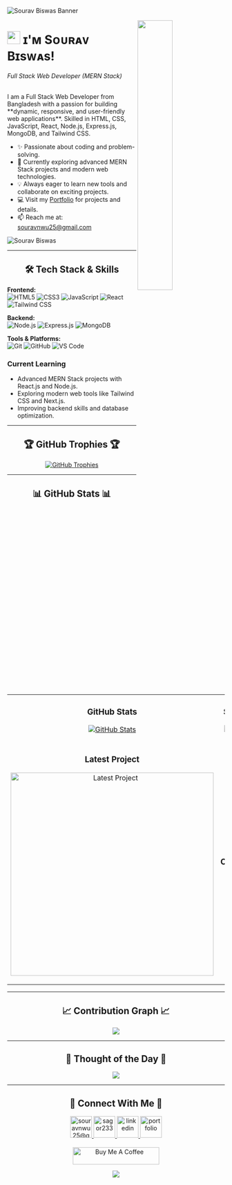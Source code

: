 <!--Banner-->
![Sourav Biswas Banner](./banner.png)

<!--Night Owl image-->
<div>
  <img align="right" width="40%" src="https://owlbertsio-resized.s3.amazonaws.com/Popper.psd.full.png">
</div>

<!--Header Name-->
# <img src="https://emojis.slackmojis.com/emojis/images/1531849430/4246/blob-sunglasses.gif?1531849430" width="30"/> ɪ'ᴍ Sᴏᴜʀᴀᴠ Bɪsᴡᴀs! 
*Full Stack Web Developer (MERN Stack)*  
<br /> 

<!--Start Intro-->               
<p align="left">
I am a Full Stack Web Developer from Bangladesh with a passion for building **dynamic, responsive, and user-friendly web applications**. Skilled in HTML, CSS, JavaScript, React, Node.js, Express.js, MongoDB, and Tailwind CSS.
</p>

- ✨ Passionate about coding and problem-solving.
- 🌱 Currently exploring advanced MERN Stack projects and modern web technologies.
- 💡 Always eager to learn new tools and collaborate on exciting projects.
- 💻 Visit my [Portfolio](https://sagor233.github.io/Portfolio/) for projects and details.
- 📫 Reach me at: [souravnwu25@gmail.com](mailto:souravnwu25@gmail.com)

<!--Profile Count Badge-->
<p align="left">
  <img src="https://komarev.com/ghpvc/?username=sagor233&label=Profile%20views&color=770677&style=for-the-badge&logo=star" alt="Sourav Biswas" style="padding-right:20px;" />
</p>

---

<!--Tech Stack Section-->       
<h2 align="center">🛠️ Tech Stack & Skills</h2> 

<p align="left">
  <!--Frontend-->
  <strong>Frontend:</strong><br>
  <img src="https://img.shields.io/badge/HTML5-E34F26?style=for-the-badge&logo=html5&logoColor=white" alt="HTML5"/>
  <img src="https://img.shields.io/badge/CSS3-1572B6?style=for-the-badge&logo=css3&logoColor=white" alt="CSS3"/>
  <img src="https://img.shields.io/badge/JavaScript-F7DF1E?style=for-the-badge&logo=javascript&logoColor=black" alt="JavaScript"/>
  <img src="https://img.shields.io/badge/React-61DAFB?style=for-the-badge&logo=react&logoColor=black" alt="React"/>
  <img src="https://img.shields.io/badge/TailwindCSS-38B2AC?style=for-the-badge&logo=tailwind-css&logoColor=white" alt="Tailwind CSS"/>
</p>

<p align="left">
  <!--Backend-->
  <strong>Backend:</strong><br>
  <img src="https://img.shields.io/badge/Node.js-43853D?style=for-the-badge&logo=node.js&logoColor=white" alt="Node.js"/>
  <img src="https://img.shields.io/badge/Express.js-404D59?style=for-the-badge" alt="Express.js"/>
  <img src="https://img.shields.io/badge/MongoDB-4EA94B?style=for-the-badge&logo=mongodb&logoColor=white" alt="MongoDB"/>
</p>

<p align="left">
  <!--Tools-->
  <strong>Tools & Platforms:</strong><br>
  <img src="https://img.shields.io/badge/Git-F05033?style=for-the-badge&logo=git&logoColor=white" alt="Git"/>
  <img src="https://img.shields.io/badge/GitHub-100000?style=for-the-badge&logo=github&logoColor=white" alt="GitHub"/>
  <img src="https://img.shields.io/badge/VS%20Code-0078D4?style=for-the-badge&logo=visual%20studio%20code&logoColor=white" alt="VS Code"/>
</p>

<h3 align="left">Current Learning</h3>
<ul align="left">
  <li>Advanced MERN Stack projects with React.js and Node.js.</li>
  <li>Exploring modern web tools like Tailwind CSS and Next.js.</li>
  <li>Improving backend skills and database optimization.</li>
</ul>

---

<!--Trophies Section-->   
<h2 align="center">🏆 GitHub Trophies 🏆</h2>
<p align="center">
  <a href="https://github.com/sagor233">
    <picture>
      <source media="(prefers-color-scheme: dark)" srcset="https://github-profile-trophy.vercel.app/?username=sagor233&no-bg=true&row=2&column=6&margin-w=20&margin-h=20&theme=monokai">
      <source media="(prefers-color-scheme: light)" srcset="https://github-profile-trophy.vercel.app/?username=sagor233&no-bg=true&row=2&column=6&margin-w=20&margin-h=20">
      <img alt="GitHub Trophies" src="https://github-profile-trophy.vercel.app/?username=sagor233&no-bg=true&no-frame=true&row=2&column=6&margin-w=20&margin-h=20">
    </picture>
  </a>
</p>

---

<!--GitHub Stats Table--> 
<h2 align="center">📊 GitHub Stats 📊</h2>

<table width="100%">
  <tr>
    <td width="50%">
      <h3 align="center"><strong>GitHub Stats</strong></h3>
      <p align="center">
        <a href="https://github.com/sagor233">
          <img align="center" src="https://github-readme-stats.vercel.app/api?username=sagor233&count_private=true&show_icons=true&theme=nightowl" alt="GitHub Stats" />
        </a>
      </p>
    </td>
    <td width="50%">
      <h3 align="center"><strong>Streak Stats</strong></h3>
      <p align="center">
        <a href="https://github.com/sagor233">
          <img align="center" src="https://streak-stats.demolab.com?user=sagor233&theme=nightowl" alt="Streak Stats" />
        </a>
      </p>
    </td>
  </tr>
  <tr>
    <td width="50%">
      <h3 align="center"><strong>Latest Project</strong></h3>
      <p align="center">
        <a href="https://github.com/sagor233/Assienment2">
          <img align="center" width="470" src="https://github-readme-stats.vercel.app/api/pin/?username=sagor233&repo=Assienment2&theme=nightowl" alt="Latest Project" />
        </a>
      </p>
    </td>
    <td width="50%">
      <h3 align="center"><strong>Top Contributions</strong></h3>
      <p align="center">
        <a href="https://github.com/sagor233">
          <img align="center" src="https://github-contributor-stats.vercel.app/api?username=sagor233&limit=2&theme=nightowl" alt="Top Repo" />
        </a>
      </p>
    </td>
  </tr>
</table>

---

<!--Contribution Graph-->
<h2 align="center">📈 Contribution Graph 📈</h2>
<div align="center">
    <img src="https://github-readme-activity-graph.vercel.app/graph?username=sagor233&bg_color=220a28&color=ffffff&line=c56a90&point=ffeb95&area=false" border-radius="15">
</div>

---

<!--Dynamic Quote card-->
<h2 align="center">🌟 Thought of the Day 🌟</h2>
<p align="center">
    <img src="https://readme-daily-quotes.vercel.app/api?author=Eleanor%20Roosevelt&quote=Happiness%20is%20not%20a%20goal...it's%20a%20by-product%20of%20a%20life%20well%20lived.&theme=dark&bg_color=220a28&author_color=ffeb95&accent_color=c56a90">
</p>

---

<!--Contact Section--> 
<h2 align="center">🤝 Connect With Me 🤝 </h2>
<div align="center">
<a href="mailto:souravnwu25@gmail.com" target="_blank">
<img src="./gmail.png" width=50 height=50 alt="souravnwu25@gmail.com" style="margin-bottom: 5px;" />
</a>

<a href="https://github.com/sagor233" target="_blank">
<img src="./github.png" width=50 height=50 alt="sagor233" style="margin-bottom: 5px;" />
</a>

<a href="https://www.linkedin.com/in/sourav-biswas-dev" target="_blank">
<img src="./linkedin.png" width=50 height=50 alt="linkedin" style="margin-bottom: 5px;" />
</a>

<a href="https://sagor233.github.io/Portfolio/" target="_blank">
<img src="./portfolio.png" width=50 height=50 alt="portfolio" style="margin-bottom: 5px;" />
</a>
</div>
<br/>

<!--Buy me a coffee-->
<div align="center">
<a href="https://www.buymeacoffee.com/SouravBiswas" target="_blank">
<img src="https://cdn.buymeacoffee.com/buttons/v2/default-yellow.png" alt="Buy Me A Coffee" style="height: 40px !important;width: 200px !important;" >
</a>
</div>

<!--Footer--> 
<p align="center">
  <img src="https://capsule-render.vercel.app/api?type=waving&color=gradient&height=65&section=footer"/>
</p>
